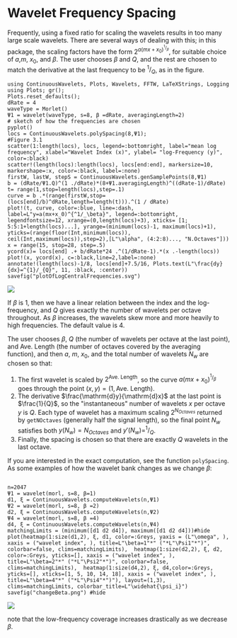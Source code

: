 # Wavelet Frequency Spacing #
Frequently, using a fixed ratio for scaling the wavelets results in too many large scale wavelets.
There are several ways of dealing with this; in this package, the scaling factors have the form $2^{a(mx+x_0)^{^1/_\beta}}$, for suitable choice of $a$,$m$, $x_0$, and $\beta$.
The user chooses $\beta$ and $Q$, and the rest are chosen to match the derivative at the last frequency to be $^{1}/_{Q}$, as in the figure.

```@setup waves
using ContinuousWavelets, Plots, Wavelets, FFTW, LaTeXStrings, Logging
using Plots; gr();
Plots.reset_defaults();
dRate = 4
waveType = Morlet()
Ψ1 = wavelet(waveType, s=8, β =dRate, averagingLength=2)
# sketch of how the frequencies are chosen
pyplot()
locs = ContinuousWavelets.polySpacing(8,Ψ1);
#Figure 3.1
scatter(1:length(locs), locs, legend=:bottomright, label="mean log frequency", xlabel="Wavelet Index (x)", ylabel= "log-Frequency (y)", color=:black)
scatter!(length(locs):length(locs), locs[end:end], markersize=10, markershape=:x, color=:black, label=:none)
firstW, lastW, stepS = ContinuousWavelets.genSamplePoints(8,Ψ1)
b = (dRate/Ψ1.Q)^(1 ./dRate)*(8+Ψ1.averagingLength)^((dRate-1)/dRate)
t= range(1,stop=length(locs),step=.1)
curve = b .*(range(firstW,stop=(locs[end]/b)^dRate,length=length(t))).^(1 / dRate)
plot!(t, curve, color=:blue, line=:dash, label=L"y=a(mx+x_0)^{^1/_\beta}", legend=:bottomright, legendfontsize=12, xrange=(0,length(locs)+3), xticks= [1; 5:5:1+length(locs)...], yrange=(minimum(locs)-1, maximum(locs)+1), yticks=(range(floor(Int,minimum(locs)), ceil(Int,maximum(locs)),step=2),[L"\alpha", (4:2:8)..., "N.Octaves"]))
x = range(15, stop=28, step=.5)
ycord(x)= locs[end] .+ b/dRate*24 .^(1/dRate-1).*(x .-length(locs))
plot!(x, ycord(x), c=:black,line=2,label=:none)
annotate!(length(locs)-1/8, locs[end]+7.5/16, Plots.text(L"\frac{dy}{dx}=^{1}/_{Q}", 11, :black, :center))
savefig("plotOfLogCentralFrequencies.svg")
```
![](plotOfLogCentralFrequencies.svg)

If $\beta$ is 1, then we have a linear relation between the index and the
log-frequency, and $Q$ gives exactly the number of wavelets per octave
throughout. As $\beta$ increases, the wavelets skew more and more heavily to
high frequencies. The default value is 4.

The user chooses $\beta$, $Q$ (the number of wavelets per octave at the last
point), and Ave. Length (the number of octaves covered by the averaging
function), and then $a$, $m$, $x_0$, and the total number of wavelets $N_w$ are
chosen so that:
1. The first wavelet is scaled by $2^{\textrm{Ave. Length}}$, so the curve
    $a(mx+x_0)^{^1/_\beta}$ goes through the point 
    $(x,y)=(1,\textrm{Ave. Length})$.
2. The derivative $\frac{\mathrm{d}y}{\mathrm{d}x}$ at the last point is
    $\frac{1}{Q}$, so the "instantaneous" number of wavelets $x$ per octave $y$
    is $Q$. Each type of wavelet has a maximum scaling $2^{N_{Octaves}}$
    returned by `getNOctaves` (generally half the signal length), so the final
    point $N_w$ satisfies both $y(N_w) = N_{Octaves}$ and
    $y'(N_w)=^1/_Q$.
3. Finally, the spacing is chosen so that there are exactly $Q$ wavelets in the
   last octave.

If you are interested in the exact computation, see the function `polySpacing`.
As some examples of how the wavelet bank changes as we change $\beta$:
```@example waves

n=2047
Ψ1 = wavelet(morl, s=8, β=1)
d1, ξ = ContinuousWavelets.computeWavelets(n,Ψ1)
Ψ2 = wavelet(morl, s=8, β =2)
d2, ξ = ContinuousWavelets.computeWavelets(n,Ψ2)
Ψ4 = wavelet(morl, s=8, β =4)
d4, ξ = ContinuousWavelets.computeWavelets(n,Ψ4)
matchingLimits = (minimum([d1 d2 d4]), maximum([d1 d2 d4]))#hide
plot(heatmap(1:size(d1,2), ξ, d1, color=:Greys, yaxis = (L"\omega", ), xaxis = ("wavelet index", ), title=L"\beta=1"*" ("*L"\Psi1"*")", colorbar=false, clims=matchingLimits),  heatmap(1:size(d2,2), ξ, d2, color=:Greys, yticks=[], xaxis = ("wavelet index", ), title=L"\beta=2"*" ("*L"\Psi2"*")", colorbar=false, clims=matchingLimits),  heatmap(1:size(d4,2), ξ, d4,color=:Greys, yticks=[], xticks=[1, 5, 10, 14, 18], xaxis = ("wavelet index", ), title=L"\beta=4"*" ("*L"\Psi4"*")"), layout=(1,3), clims=matchingLimits, colorbar_title=L"\widehat{\psi_i}")
savefig("changeBeta.png") #hide
```
![](changeBeta.png)

note that the low-frequency coverage increases drastically as we decrease
$\beta$.
